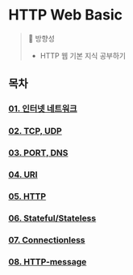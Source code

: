 
# HTTP Web Basic
> 🎉 방향성 <br>
> - HTTP 웹 기본 지식 공부하기

## 목차

### [01. 인터넷 네트워크](HTTP/01.internet-network.md)
### [02. TCP, UDP](HTTP/02.TCP-UDP.md)
### [03. PORT, DNS](HTTP/03.port-DNS.md)
### [04. URI](HTTP/04.URI.md)
### [05. HTTP](HTTP/05.HTTP.md)
### [06. Stateful/Stateless](HTTP/06.stateful-less.md)
### [07. Connectionless](HTTP/07.connectionless.md)
### [08. HTTP-message](HTTP/08.HTTP-message.md)
